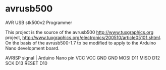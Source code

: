 # avrusb500
AVR USB stk500v2 Programmer

This project is the source of the avrusb500 http://www.tuxgraphics.org project,
http://www.tuxgraphics.org/electronics/200510/article05101.shtml.
On the basis of the avrusb500-1.7 to be modified to apply to the  Arduino Nano development board.

AVRISP signal  | Arduino Nano pin
VCC               VCC
GND               GND
MOSI              D11
MISO              D12
SCK               D13
RESET             D10
